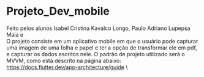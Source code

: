 # Projeto_Dev_mobile

Feito pelos alunos Isabel Cristina Kavalco Longo, Paulo Adriano Lupepsa Maia e \
O projeto consiste em um aplicativo mobile em que o usuário pode capturar uma imagem de uma folha e papel e ter a opção de transformar ele em pdf, e capturar os dados escritos nele. O padrão de projeto utilizado será o MVVM, como está descrito na página abaixo:\
https://docs.flutter.dev/app-architecture/guide \


